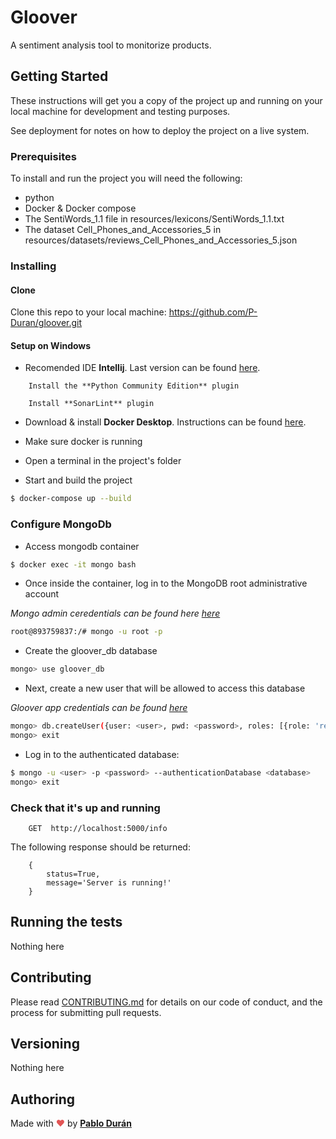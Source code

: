 # Gloover

A sentiment analysis tool to monitorize products.

## Getting Started

These instructions will get you a copy of the project up and running on your local machine for development and testing purposes.

See deployment for notes on how to deploy the project on a live system.

### Prerequisites

To install and run the project you will need the following:

* python
* Docker & Docker compose
* The SentiWords_1.1 file in resources/lexicons/SentiWords_1.1.txt
* The dataset Cell_Phones_and_Accessories_5 in resources/datasets/reviews_Cell_Phones_and_Accessories_5.json


### Installing

#### Clone

Clone this repo to your local machine: <https://github.com/P-Duran/gloover.git>

#### Setup on Windows

* Recomended IDE **Intellij**. Last version can be found [here](https://www.jetbrains.com/idea/download/).

```
    Install the **Python Community Edition** plugin
```
```
    Install **SonarLint** plugin
```

* Download & install **Docker Desktop**. Instructions can be found [here](https://docs.docker.com/docker-for-windows/install/).
  
* Make sure docker is running
  
* Open a terminal in the project's folder
  
* Start and build the project
```sh
$ docker-compose up --build
```

### Configure MongoDb
* Access mongodb container
```sh
$ docker exec -it mongo bash
```
* Once inside the container, log in to the MongoDB root administrative account

*Mongo admin ceredentials can be found here [here](docker-compose.yml)*
```sh
root@893759837:/# mongo -u root -p
```
* Create the gloover_db database
```sh
mongo> use gloover_db
```
* Next, create a new user that will be allowed to access this database

*Gloover app credentials can be found [here](docker-compose.yml)*
```sh
mongo> db.createUser({user: <user>, pwd: <password>, roles: [{role: 'readWrite', db: <database>}]})
mongo> exit
```
* Log in to the authenticated database:
```sh
$ mongo -u <user> -p <password> --authenticationDatabase <database>
mongo> exit
```

### Check that it's up and running
```
    GET  http://localhost:5000/info
```
The following response should be returned:
```
    {
        status=True,
        message='Server is running!'
    }
```


## Running the tests
Nothing here

## Contributing

Please read [CONTRIBUTING.md](CONTRIBUTING.md) for details on our code of conduct, and the process for submitting pull requests.

## Versioning


Nothing here


## Authoring

Made with <span style="color: #e25555;">&#9829;</span> by [**Pablo Durán**](https://github.com/P-Duran)
